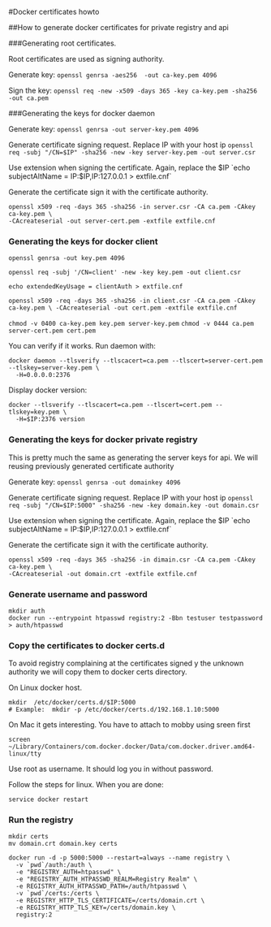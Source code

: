 #Docker certificates howto

##How to generate docker certificates for private registry and api

###Generating root certificates.

Root certificates are used as signing authority.

Generate key:
`openssl genrsa -aes256  -out ca-key.pem 4096`

Sign the key:
`openssl req -new -x509 -days 365 -key ca-key.pem -sha256 -out ca.pem`


###Generating the keys for docker daemon

Generate key:
`openssl genrsa -out server-key.pem 4096`

Generate certificate signing request. Replace IP with your host ip
`openssl req -subj "/CN=$IP" -sha256 -new -key server-key.pem -out server.csr`

Use extension when signing the certificate. Again, replace the $IP
`echo subjectAltName = IP:$IP,IP:127.0.0.1 > extfile.cnf`

Generate the certificate sign it with the certificate authority.
```
openssl x509 -req -days 365 -sha256 -in server.csr -CA ca.pem -CAkey ca-key.pem \
-CAcreateserial -out server-cert.pem -extfile extfile.cnf
```


### Generating the keys for docker client

`openssl genrsa -out key.pem 4096`

`openssl req -subj '/CN=client' -new -key key.pem -out client.csr`

`echo extendedKeyUsage = clientAuth > extfile.cnf`

`openssl x509 -req -days 365 -sha256 -in client.csr -CA ca.pem -CAkey ca-key.pem \
  -CAcreateserial -out cert.pem -extfile extfile.cnf`


`chmod -v 0400 ca-key.pem key.pem server-key.pem`
`chmod -v 0444 ca.pem server-cert.pem cert.pem`


You can verify if it works. Run daemon with:

```
docker daemon --tlsverify --tlscacert=ca.pem --tlscert=server-cert.pem --tlskey=server-key.pem \
  -H=0.0.0.0:2376
```  

Display docker version:

```
docker --tlsverify --tlscacert=ca.pem --tlscert=cert.pem --tlskey=key.pem \
  -H=$IP:2376 version
```


### Generating the keys for docker private registry

This is pretty much the same as generating the server keys for api. We will reusing
previously generated certificate authority

Generate key:
`openssl genrsa -out domainkey 4096`

Generate certificate signing request. Replace IP with your host ip
`openssl req -subj "/CN=$IP:5000" -sha256 -new -key domain.key -out domain.csr`

Use extension when signing the certificate. Again, replace the $IP
`echo subjectAltName = IP:$IP,IP:127.0.0.1 > extfile.cnf`

Generate the certificate sign it with the certificate authority.
```
openssl x509 -req -days 365 -sha256 -in dimain.csr -CA ca.pem -CAkey ca-key.pem \
-CAcreateserial -out domain.crt -extfile extfile.cnf
```

### Generate username and password

```
mkdir auth
docker run --entrypoint htpasswd registry:2 -Bbn testuser testpassword > auth/htpasswd
```

### Copy the certificates to docker certs.d

To avoid registry complaining at the certificates signed y the unknown authority we will
copy them to docker certs directory.

On Linux docker host.

```
mkdir  /etc/docker/certs.d/$IP:5000
# Example:  mkdir -p /etc/docker/certs.d/192.168.1.10:5000
```

On Mac it gets interesting. You have to attach to mobby using sreen first

```
screen ~/Library/Containers/com.docker.docker/Data/com.docker.driver.amd64-linux/tty
```

Use root as username. It should log you in without password.

Follow the steps for linux. When you are done:

`service docker restart`

### Run the registry

```
mkdir certs
mv domain.crt domain.key certs
```

```
docker run -d -p 5000:5000 --restart=always --name registry \
  -v `pwd`/auth:/auth \
  -e "REGISTRY_AUTH=htpasswd" \
  -e "REGISTRY_AUTH_HTPASSWD_REALM=Registry Realm" \
  -e REGISTRY_AUTH_HTPASSWD_PATH=/auth/htpasswd \
  -v `pwd`/certs:/certs \
  -e REGISTRY_HTTP_TLS_CERTIFICATE=/certs/domain.crt \
  -e REGISTRY_HTTP_TLS_KEY=/certs/domain.key \
  registry:2
```
